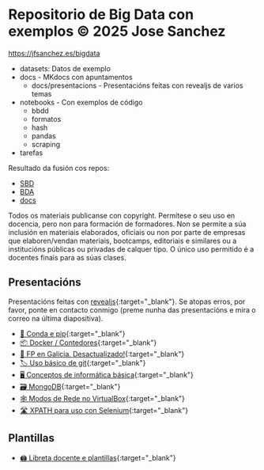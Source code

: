 # Repositorio de Big Data con exemplos © 2025 Jose Sanchez 

<https://jfsanchez.es/bigdata>

- datasets: Datos de exemplo
- docs - MKdocs con apuntamentos
    - docs/presentacions - Presentacións feitas con revealjs de varios temas
- notebooks - Con exemplos de código
    - bbdd
    - formatos
    - hash
    - pandas
    - scraping
- tarefas

Resultado da fusión cos repos:

- [SBD](https://github.com/jfsanchez/SBD) 
- [BDA](https://github.com/jfsanchez/BDA)
- [docs](https://github.com/jfsanchez/docs)

Todos os materiais publicanse con copyright. Permítese o seu uso en docencia, pero non para formación de formadores. Non se permite a súa inclusión en materiais elaborados, oficiais ou non por parte de empresas que elaboren/vendan materiais, bootcamps, editoriais e similares ou a institucións públicas ou privadas de calquer tipo. O único uso permitido é a docentes finais para as súas clases.

## Presentacións

Presentacións feitas con [revealjs](https://revealjs.com/){:target="_blank"}. Se atopas erros, por favor, ponte en contacto conmigo (preme nunha das presentacións e mira o correo na última diapositiva).

- [🐍 Conda e pip](https://jfsanchez.es/bigdata/presentacions/conda-pip-virtualenv){:target="_blank"}
- [📦 Docker / Contedores](https://jfsanchez.es/bigdata/presentacions/docker){:target="_blank"}
- [📕 FP en Galicia. Desactualizado!](https://jfsanchez.es/bigdata/presentacions/funcionamentofp){:target="_blank"}
- [🏷 Uso básico de git](https://jfsanchez.es/bigdata/presentacions/git){:target="_blank"}
- [🖥️ Conceptos de informática básica](https://jfsanchez.es/bigdata/presentacions/informatica-basica){:target="_blank"}
- [🗃️ MongoDB](https://jfsanchez.es/bigdata/presentacions/mongodb){:target="_blank"}
- [🕸️ Modos de Rede no VirtualBox](https://jfsanchez.es/bigdata/presentacions/virtualbox){:target="_blank"}
- [🛣️ XPATH para uso con Selenium](https://jfsanchez.es/bigdata/presentacions/xpath){:target="_blank"}

## Plantillas

- [🖨️ Libreta docente e plantillas](https://jfsanchez.es/bigdata/presentacions/libreta){:target="_blank"}
